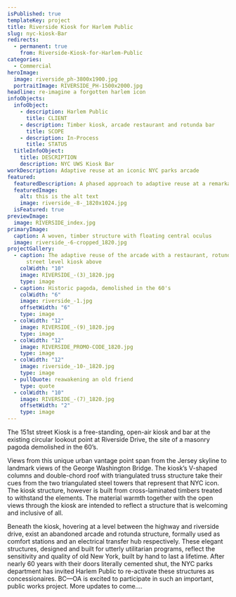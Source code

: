 ```yaml
---
isPublished: true
templateKey: project
title: Riverside Kiosk for Harlem Public
slug: nyc-kiosk-Bar
redirects:
  - permanent: true
    from: Riverside-Kiosk-for-Harlem-Public
categories:
  - Commercial
heroImage:
  image: riverside_ph-3800x1900.jpg
  portraitImage: RIVERSIDE_PH-1500x2000.jpg
headline: re-imagine a forgotten harlem icon
infoObjects:
  infoObject:
    - description: Harlem Public
      title: CLIENT
    - description: Timber kiosk, arcade restaurant and rotunda bar
      title: SCOPE
    - description: In-Process
      title: STATUS
  titleInfoObject:
    title: DESCRIPTION
    description: NYC UWS Kiosk Bar
workDescription: Adaptive reuse at an iconic NYC parks arcade
featured:
  featuredDescription: A phased approach to adaptive reuse at a remarkable NYC iconic structure
  featuredImage:
    alt: this is the alt text
    image: riverside_-8-_1820x1024.jpg
  isFeatured: true
previewImage:
  image: RIVERSIDE_index.jpg
primaryImage:
  caption: A woven, timber structure with floating central oculus
  image: riverside_-6-cropped_1820.jpg
projectGallery:
  - caption: The adaptive reuse of the arcade with a restaurant, rotunda bar and
      street level kiosk above
    colWidth: "10"
    image: RIVERSIDE_-(3)_1820.jpg
    type: image
  - caption: Historic pagoda, demolished in the 60's
    colWidth: "6"
    image: riverside_-1.jpg
    offsetWidth: "6"
    type: image
  - colWidth: "12"
    image: RIVERSIDE_-(9)_1820.jpg
    type: image
  - colWidth: "12"
    image: RIVERSIDE_PROMO-CODE_1820.jpg
    type: image
  - colWidth: "12"
    image: riverside_-10-_1820.jpg
    type: image
  - pullQuote: reawakening an old friend
    type: quote
  - colWidth: "10"
    image: RIVERSIDE_-(7)_1820.jpg
    offsetWidth: "2"
    type: image
---
```


The 151st street Kiosk is a free-standing, open-air kiosk and
bar at the existing circular lookout point at Riverside Drive,
the site of a masonry pagoda demolished in the 60’s.

Views from this unique urban vantage point span from the
Jersey skyline to landmark views of the George Washington
Bridge. The kiosk’s V-shaped columns and double-chord roof
with triangulated truss structure take their cues from the two
triangulated steel towers that represent that NYC icon.
The kiosk structure, however is built from cross-laminated
timbers treated to withstand the elements. The material
warmth together with the open views through the kiosk are
intended to reflect a structure that is welcoming and inclusive
of all.

Beneath the kiosk, hovering at a level between the highway and riverside drive, exist an abandoned arcade and rotunda structure, formally used as comfort stations and an electrical transfer hub respectively. These elegant structures, designed and built for utterly utilitarian programs, reflect the sensitivity and quality of old New York, built by hand to last a lifetime. After nearly 60 years with their doors literally cemented shut, the NYC parks department has invited Harlem Public to re-activate these structures as concessionaires. BC—OA is excited to participate in such an important, public works project. More updates to come....

